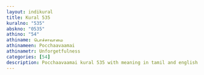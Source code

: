 ```yaml
---
layout: indikural
title: Kural 535
kuralno: "535"
abskno: "0535"
athino: "54"
athiname: பொச்சாவாமை
athinameen: Pocchaavaamai
athinametr: Unforgetfulness
categories: [54]
description: Pocchaavaamai kural 535 with meaning in tamil and english 
---
```


